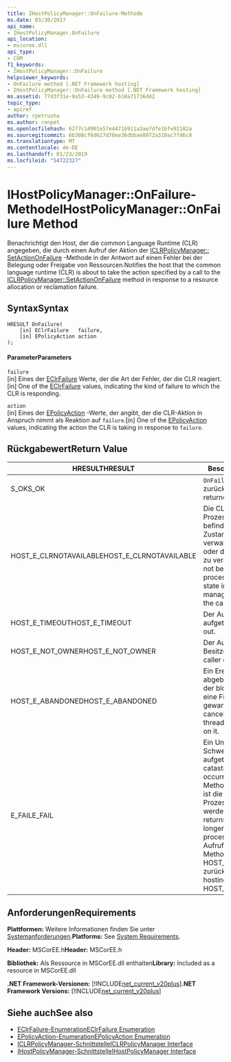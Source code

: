 ```yaml
---
title: IHostPolicyManager::OnFailure-Methode
ms.date: 03/30/2017
api_name:
- IHostPolicyManager.OnFailure
api_location:
- mscoree.dll
api_type:
- COM
f1_keywords:
- IHostPolicyManager::OnFailure
helpviewer_keywords:
- OnFailure method [.NET Framework hosting]
- IHostPolicyManager::OnFailure method [.NET Framework hosting]
ms.assetid: 77d3f31e-9a53-4349-9c02-610a71736d42
topic_type:
- apiref
author: rpetrusha
ms.author: ronpet
ms.openlocfilehash: 6277c14901e57e44716911a3ae7dfe1bfe92182a
ms.sourcegitcommit: 6b308cf6d627d78ee36dbbae8972a310ac7fd6c8
ms.translationtype: MT
ms.contentlocale: de-DE
ms.lasthandoff: 01/23/2019
ms.locfileid: "54722327"
---
```

# <a name="ihostpolicymanageronfailure-method"></a><span data-ttu-id="22c98-102">IHostPolicyManager::OnFailure-Methode</span><span class="sxs-lookup"><span data-stu-id="22c98-102">IHostPolicyManager::OnFailure Method</span></span>
<span data-ttu-id="22c98-103">Benachrichtigt den Host, der die common Language Runtime (CLR) angegeben, die durch einen Aufruf der Aktion der [ICLRPolicyManager:: SetActionOnFailure](../../../../docs/framework/unmanaged-api/hosting/iclrpolicymanager-setactiononfailure-method.md) -Methode in der Antwort auf einen Fehler bei der Belegung oder Freigabe von Ressourcen.</span><span class="sxs-lookup"><span data-stu-id="22c98-103">Notifies the host that the common language runtime (CLR) is about to take the action specified by a call to the [ICLRPolicyManager::SetActionOnFailure](../../../../docs/framework/unmanaged-api/hosting/iclrpolicymanager-setactiononfailure-method.md) method in response to a resource allocation or reclamation failure.</span></span>  
  
## <a name="syntax"></a><span data-ttu-id="22c98-104">Syntax</span><span class="sxs-lookup"><span data-stu-id="22c98-104">Syntax</span></span>  
  
```  
HRESULT OnFailure(  
    [in] EClrFailure   failure,  
    [in] EPolicyAction action  
);  
```  
  
#### <a name="parameters"></a><span data-ttu-id="22c98-105">Parameter</span><span class="sxs-lookup"><span data-stu-id="22c98-105">Parameters</span></span>  
 `failure`  
 <span data-ttu-id="22c98-106">[in] Eines der [EClrFailure](../../../../docs/framework/unmanaged-api/hosting/eclrfailure-enumeration.md) Werte, der die Art der Fehler, der die CLR reagiert.</span><span class="sxs-lookup"><span data-stu-id="22c98-106">[in] One of the [EClrFailure](../../../../docs/framework/unmanaged-api/hosting/eclrfailure-enumeration.md) values, indicating the kind of failure to which the CLR is responding.</span></span>  
  
 `action`  
 <span data-ttu-id="22c98-107">[in] Eines der [EPolicyAction](../../../../docs/framework/unmanaged-api/hosting/epolicyaction-enumeration.md) -Werte, der angibt, der die CLR-Aktion in Anspruch nimmt als Reaktion auf `failure`.</span><span class="sxs-lookup"><span data-stu-id="22c98-107">[in] One of the [EPolicyAction](../../../../docs/framework/unmanaged-api/hosting/epolicyaction-enumeration.md) values, indicating the action the CLR is taking in response to `failure`.</span></span>  
  
## <a name="return-value"></a><span data-ttu-id="22c98-108">Rückgabewert</span><span class="sxs-lookup"><span data-stu-id="22c98-108">Return Value</span></span>  
  
|<span data-ttu-id="22c98-109">HRESULT</span><span class="sxs-lookup"><span data-stu-id="22c98-109">HRESULT</span></span>|<span data-ttu-id="22c98-110">Beschreibung</span><span class="sxs-lookup"><span data-stu-id="22c98-110">Description</span></span>|  
|-------------|-----------------|  
|<span data-ttu-id="22c98-111">S_OK</span><span class="sxs-lookup"><span data-stu-id="22c98-111">S_OK</span></span>|<span data-ttu-id="22c98-112">`OnFailure` wurde erfolgreich zurückgegeben.</span><span class="sxs-lookup"><span data-stu-id="22c98-112">`OnFailure` returned successfully.</span></span>|  
|<span data-ttu-id="22c98-113">HOST_E_CLRNOTAVAILABLE</span><span class="sxs-lookup"><span data-stu-id="22c98-113">HOST_E_CLRNOTAVAILABLE</span></span>|<span data-ttu-id="22c98-114">Die CLR wurde nicht in einen Prozess geladen und befindet sich in einem Zustand, in dem nicht verwalteten Code ausführen oder den Aufruf erfolgreich zu verarbeiten.</span><span class="sxs-lookup"><span data-stu-id="22c98-114">The CLR has not been loaded into a process, or the CLR is in a state in which it cannot run managed code or process the call successfully.</span></span>|  
|<span data-ttu-id="22c98-115">HOST_E_TIMEOUT</span><span class="sxs-lookup"><span data-stu-id="22c98-115">HOST_E_TIMEOUT</span></span>|<span data-ttu-id="22c98-116">Der Aufruf ist ein Timeout aufgetreten.</span><span class="sxs-lookup"><span data-stu-id="22c98-116">The call timed out.</span></span>|  
|<span data-ttu-id="22c98-117">HOST_E_NOT_OWNER</span><span class="sxs-lookup"><span data-stu-id="22c98-117">HOST_E_NOT_OWNER</span></span>|<span data-ttu-id="22c98-118">Der Aufrufer ist nicht Besitzer der Sperre.</span><span class="sxs-lookup"><span data-stu-id="22c98-118">The caller does not own the lock.</span></span>|  
|<span data-ttu-id="22c98-119">HOST_E_ABANDONED</span><span class="sxs-lookup"><span data-stu-id="22c98-119">HOST_E_ABANDONED</span></span>|<span data-ttu-id="22c98-120">Ein Ereignis wurde abgebrochen, während sich der blockierte Thread oder eine Fiber darauf gewartet.</span><span class="sxs-lookup"><span data-stu-id="22c98-120">An event was canceled while a blocked thread or fiber was waiting on it.</span></span>|  
|<span data-ttu-id="22c98-121">E_FAIL</span><span class="sxs-lookup"><span data-stu-id="22c98-121">E_FAIL</span></span>|<span data-ttu-id="22c98-122">Ein Unbekannter Schwerwiegender Fehler ist aufgetreten.</span><span class="sxs-lookup"><span data-stu-id="22c98-122">An unknown catastrophic failure occurred.</span></span> <span data-ttu-id="22c98-123">Wenn eine Methode E_FAIL zurückgibt, ist die CLR nicht mehr im Prozess verwendet werden.</span><span class="sxs-lookup"><span data-stu-id="22c98-123">When a method returns E_FAIL, the CLR is no longer usable within the process.</span></span> <span data-ttu-id="22c98-124">Nachfolgende Aufrufe zum Hosten der Methoden HOST_E_CLRNOTAVAILABLE zurück.</span><span class="sxs-lookup"><span data-stu-id="22c98-124">Subsequent calls to hosting methods return HOST_E_CLRNOTAVAILABLE.</span></span>|  
  
## <a name="requirements"></a><span data-ttu-id="22c98-125">Anforderungen</span><span class="sxs-lookup"><span data-stu-id="22c98-125">Requirements</span></span>  
 <span data-ttu-id="22c98-126">**Plattformen:** Weitere Informationen finden Sie unter [Systemanforderungen](../../../../docs/framework/get-started/system-requirements.md).</span><span class="sxs-lookup"><span data-stu-id="22c98-126">**Platforms:** See [System Requirements](../../../../docs/framework/get-started/system-requirements.md).</span></span>  
  
 <span data-ttu-id="22c98-127">**Header:** MSCorEE.h</span><span class="sxs-lookup"><span data-stu-id="22c98-127">**Header:** MSCorEE.h</span></span>  
  
 <span data-ttu-id="22c98-128">**Bibliothek:** Als Ressource in MSCorEE.dll enthalten</span><span class="sxs-lookup"><span data-stu-id="22c98-128">**Library:** Included as a resource in MSCorEE.dll</span></span>  
  
 <span data-ttu-id="22c98-129">**.NET Framework-Versionen:** [!INCLUDE[net_current_v20plus](../../../../includes/net-current-v20plus-md.md)]</span><span class="sxs-lookup"><span data-stu-id="22c98-129">**.NET Framework Versions:** [!INCLUDE[net_current_v20plus](../../../../includes/net-current-v20plus-md.md)]</span></span>  
  
## <a name="see-also"></a><span data-ttu-id="22c98-130">Siehe auch</span><span class="sxs-lookup"><span data-stu-id="22c98-130">See also</span></span>
- [<span data-ttu-id="22c98-131">EClrFailure-Enumeration</span><span class="sxs-lookup"><span data-stu-id="22c98-131">EClrFailure Enumeration</span></span>](../../../../docs/framework/unmanaged-api/hosting/eclrfailure-enumeration.md)
- [<span data-ttu-id="22c98-132">EPolicyAction-Enumeration</span><span class="sxs-lookup"><span data-stu-id="22c98-132">EPolicyAction Enumeration</span></span>](../../../../docs/framework/unmanaged-api/hosting/epolicyaction-enumeration.md)
- [<span data-ttu-id="22c98-133">ICLRPolicyManager-Schnittstelle</span><span class="sxs-lookup"><span data-stu-id="22c98-133">ICLRPolicyManager Interface</span></span>](../../../../docs/framework/unmanaged-api/hosting/iclrpolicymanager-interface.md)
- [<span data-ttu-id="22c98-134">IHostPolicyManager-Schnittstelle</span><span class="sxs-lookup"><span data-stu-id="22c98-134">IHostPolicyManager Interface</span></span>](../../../../docs/framework/unmanaged-api/hosting/ihostpolicymanager-interface.md)
